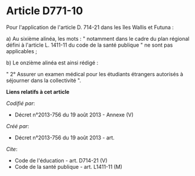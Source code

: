 # Article D771-10

Pour l'application de l'article D. 714-21 dans les îles Wallis et Futuna : 

a) Au sixième alinéa, les mots : " notamment dans le cadre du plan régional défini à l'article L. 1411-11 du code de la santé
publique " ne sont pas applicables ; 

b) Le onzième alinéa est ainsi rédigé : 

" 2° Assurer un examen médical pour les étudiants étrangers autorisés à séjourner dans la collectivité ".

**Liens relatifs à cet article**

_Codifié par_:

  - Décret n°2013-756 du 19 août 2013 -  Annexe (V)

_Créé par_:

  - Décret n°2013-756 du 19 août 2013 - art.

_Cite_:

  - Code de l'éducation - art. D714-21 (V)
  - Code de la santé publique - art. L1411-11 (M)
